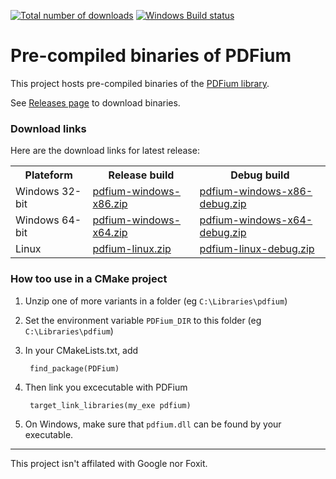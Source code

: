[![Total number of downloads](https://img.shields.io/github/downloads/bblanchon/pdfium-binaries/total.svg)](https://github.com/bblanchon/pdfium-binaries/releases)
[![Windows Build status](https://ci.appveyor.com/api/projects/status/85rqdhpyxt589700?svg=true)](https://ci.appveyor.com/project/bblanchon/pdfium-binaries)

# Pre-compiled binaries of PDFium

This project hosts pre-compiled binaries of the [PDFium library](https://pdfium.googlesource.com/pdfium/).

See [Releases page](https://github.com/bblanchon/pdfium-binaries/releases) to download binaries.

### Download links

Here are the download links for latest release:

<table>
  <tr>
    <th>Plateform</th>
    <th>Release build</th>
    <th>Debug build</th>
  </tr>
  <tr>
    <td>Windows 32-bit</td>
    <td><a href="https://github.com/bblanchon/pdfium-binaries/releases/latest">pdfium-windows-x86.zip</a></td>
    <td><a href="https://github.com/bblanchon/pdfium-binaries/releases/latest">pdfium-windows-x86-debug.zip</a></td>
  </tr>
  <tr>
    <td>Windows 64-bit</td>
    <td><a href="https://github.com/bblanchon/pdfium-binaries/releases/latest">pdfium-windows-x64.zip</a></td>
    <td><a href="https://github.com/bblanchon/pdfium-binaries/releases/latest">pdfium-windows-x64-debug.zip</a></td>
  </tr>
  <tr>
    <td>Linux</td>
    <td><a href="https://github.com/bblanchon/pdfium-binaries/releases/latest">pdfium-linux.zip</a></td>
    <td><a href="https://github.com/bblanchon/pdfium-binaries/releases/latest">pdfium-linux-debug.zip</a></td>
  </tr>
</table>

### How too use in a CMake project

1. Unzip one of more variants in a folder (eg `C:\Libraries\pdfium`)
2. Set the environment variable `PDFium_DIR` to this folder (eg `C:\Libraries\pdfium`)
3. In your CMakeLists.txt, add

        find_package(PDFium)

4. Then link you excecutable with PDFium

        target_link_libraries(my_exe pdfium)

5. On Windows, make sure that `pdfium.dll` can be found by your executable.

---

This project isn't affilated with Google nor Foxit.